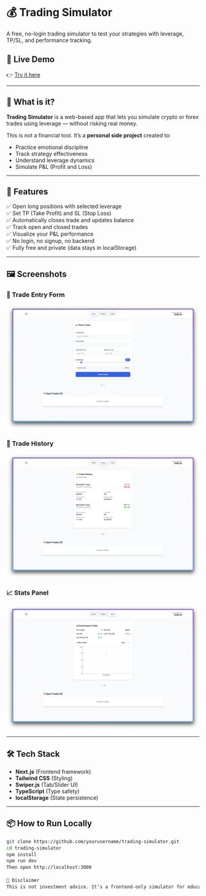 # 💰 Trading Simulator

A free, no-login trading simulator to test your strategies with leverage, TP/SL, and performance tracking.

## 🚀 Live Demo

👉 [Try it here](https://trading-simulator-vert.vercel.app/)

---

## 🧠 What is it?

**Trading Simulator** is a web-based app that lets you simulate crypto or forex trades using leverage — without risking real money.

This is not a financial tool. It’s a **personal side project** created to:

- Practice emotional discipline
- Track strategy effectiveness
- Understand leverage dynamics
- Simulate P&L (Profit and Loss)

---

## 🎯 Features

✅ Open long positions with selected leverage  
✅ Set TP (Take Profit) and SL (Stop Loss)  
✅ Automatically closes trade and updates balance  
✅ Track open and closed trades  
✅ Visualize your P&L performance  
✅ No login, no signup, no backend  
✅ Fully free and private (data stays in localStorage)

---

## 🖼️ Screenshots

### 🎯 Trade Entry Form
<img src="/public/screenshots/Screenshot1.png" alt="Trade Entry Screen" width="600"/>

### 📜 Trade History
<img src="/public/screenshots/Screenshot2.png" alt="Trade Entry Screen" width="600"/>


### 📈 Stats Panel
<img src="/public/screenshots/Screenshot3.png" alt="Trade Entry Screen" width="600"/>

---

## 🛠️ Tech Stack

- **Next.js** (Frontend framework)
- **Tailwind CSS** (Styling)
- **Swiper.js** (Tab/Slider UI)
- **TypeScript** (Type safety)
- **localStorage** (State persistence)

---

## 📦 How to Run Locally

```bash
git clone https://github.com/yourusername/trading-simulator.git
cd trading-simulator
npm install
npm run dev
Then open http://localhost:3000

📝 Disclaimer
This is not investment advice. It’s a frontend-only simulator for educational purposes.



